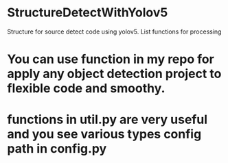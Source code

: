 # StructureDetectWithYolov5
Structure for source detect code using yolov5. List functions for processing
# You can use function in my repo for apply any object detection project to flexible code and smoothy. 
# functions in util.py are very useful and you see various types config path in config.py
